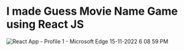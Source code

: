 # I made Guess Movie Name Game using React JS




![React App - Profile 1 - Microsoft​ Edge 15-11-2022 6 08 59 PM](https://user-images.githubusercontent.com/95397948/201921668-f8e03d7b-4e92-4ff8-84d0-0b6f5bf47c33.png)
